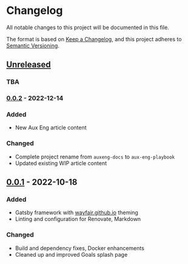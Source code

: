 # Changelog

All notable changes to this project will be documented in this file.

The format is based on [Keep a Changelog](https://keepachangelog.com/en/1.0.0/),
and this project adheres to [Semantic Versioning](https://semver.org/spec/v2.0.0.html).

## [Unreleased]

### TBA

### [0.0.2] - 2022-12-14

### Added

- New Aux Eng article content

### Changed

- Complete project rename from `auxeng-docs` to `aux-eng-playbook`
- Updated existing WIP article content

## [0.0.1] - 2022-10-18

### Added

- Gatsby framework with [wayfair.github.io](https://wayfair.github.io) theming
- Linting and configuration for Renovate, Markdown

### Changed

- Build and dependency fixes, Docker enhancements
- Cleaned up and improved Goals splash page

[unreleased]: https://github.com/wayfair-incubator/aux-eng-playbook/compare/v0.0.2...HEAD
[0.0.2]: https://github.com/wayfair-incubator/aux-eng-playbook/releases/tag/v0.0.2
[0.0.1]: https://github.com/wayfair-incubator/aux-eng-playbook/releases/tag/v0.0.1
